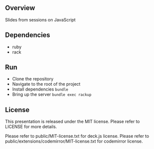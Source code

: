 Overview
--------

Slides from sessions on JavaScript

Dependencies
------------

* ruby
* rack

Run
---

* Clone the repository
* Navigate to the root of the project
* Install dependencies ``` bundle ```
* Bring up the server ``` bundle exec rackup ```

License
-------

This presentation is released under the MIT license. Please refer to LICENSE for more details.

Please refer to public/MIT-license.txt for deck.js license.
Please refer to public/extensions/codemirror/MIT-license.txt for codemirror license.
